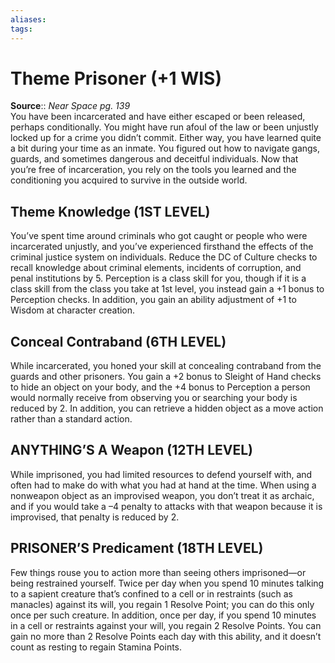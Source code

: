 ```yaml
---
aliases: 
tags: 
---
```


# Theme Prisoner (+1 WIS)

**Source**:: _Near Space pg. 139_  
You have been incarcerated and have either escaped or been released, perhaps conditionally. You might have run afoul of the law or been unjustly locked up for a crime you didn’t commit. Either way, you have learned quite a bit during your time as an inmate. You figured out how to navigate gangs, guards, and sometimes dangerous and deceitful individuals. Now that you’re free of incarceration, you rely on the tools you learned and the conditioning you acquired to survive in the outside world.  

## Theme Knowledge (1ST LEVEL)

You’ve spent time around criminals who got caught or people who were incarcerated unjustly, and you’ve experienced firsthand the effects of the criminal justice system on individuals. Reduce the DC of Culture checks to recall knowledge about criminal elements, incidents of corruption, and penal institutions by 5. Perception is a class skill for you, though if it is a class skill from the class you take at 1st level, you instead gain a +1 bonus to Perception checks. In addition, you gain an ability adjustment of +1 to Wisdom at character creation.  

## Conceal Contraband (6TH LEVEL)

While incarcerated, you honed your skill at concealing contraband from the guards and other prisoners. You gain a +2 bonus to Sleight of Hand checks to hide an object on your body, and the +4 bonus to Perception a person would normally receive from observing you or searching your body is reduced by 2. In addition, you can retrieve a hidden object as a move action rather than a standard action.  

## ANYTHING’S A Weapon (12TH LEVEL)

While imprisoned, you had limited resources to defend yourself with, and often had to make do with what you had at hand at the time. When using a nonweapon object as an improvised weapon, you don’t treat it as archaic, and if you would take a –4 penalty to attacks with that weapon because it is improvised, that penalty is reduced by 2.  

## PRISONER’S Predicament (18TH LEVEL)

Few things rouse you to action more than seeing others imprisoned—or being restrained yourself. Twice per day when you spend 10 minutes talking to a sapient creature that’s confined to a cell or in restraints (such as manacles) against its will, you regain 1 Resolve Point; you can do this only once per such creature. In addition, once per day, if you spend 10 minutes in a cell or restraints against your will, you regain 2 Resolve Points. You can gain no more than 2 Resolve Points each day with this ability, and it doesn’t count as resting to regain Stamina Points.
